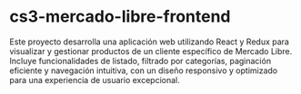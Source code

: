 # cs3-mercado-libre-frontend
Este proyecto desarrolla una aplicación web utilizando React y Redux para visualizar y gestionar productos de un cliente específico de Mercado Libre. Incluye funcionalidades de listado, filtrado por categorías, paginación eficiente y navegación intuitiva, con un diseño responsivo y optimizado para una experiencia de usuario excepcional.
